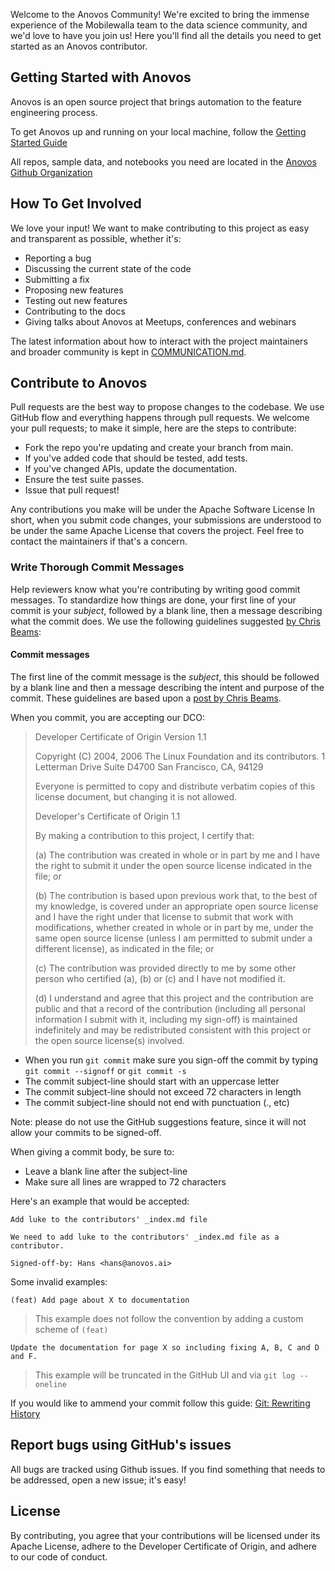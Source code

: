 Welcome to the Anovos Community! We're excited to bring the immense experience of the Mobilewalla team to the data
science community, and we'd love to have you join us! Here you'll find all the details you need to get started as an
Anovos contributor.

## Getting Started with Anovos

Anovos is an open source project that brings automation to the feature engineering process.

To get Anovos up and running on your local machine, follow
the [Getting Started Guide](https://docs.anovos.ai/gettingstarted)

All repos, sample data, and notebooks you need are located in
the  [Anovos Github Organization](https://github.com/anovos)

## How To Get Involved

We love your input! We want to make contributing to this project as easy and transparent as possible, whether it's:

- Reporting a bug
- Discussing the current state of the code
- Submitting a fix
- Proposing new features
- Testing out new features
- Contributing to the docs
- Giving talks about Anovos at Meetups, conferences and webinars

The latest information about how to interact with the project maintainers and broader community is kept
in [COMMUNICATION.md](https://github.com/anovos/communication.md).

## Contribute to Anovos

Pull requests are the best way to propose changes to the codebase. We use GitHub flow and everything happens through
pull requests. We welcome your pull requests; to make it simple, here are the steps to contribute:

- Fork the repo you're updating and create your branch from main.
- If you've added code that should be tested, add tests.
- If you've changed APIs, update the documentation.
- Ensure the test suite passes.
- Issue that pull request!

Any contributions you make will be under the Apache Software License In short, when you submit code changes, your
submissions are understood to be under the same Apache License that covers the project. Feel free to contact the
maintainers if that's a concern.

### Write Thorough Commit Messages

Help reviewers know what you're contributing by writing good commit messages. To standardize how things are done, your
first line of your commit is your _subject_, followed by a blank line, then a message describing what the commit does.
We use the following guidelines suggested [by Chris Beams](https://chris.beams.io/posts/git-commit/):

#### Commit messages

The first line of the commit message is the _subject_, this should be followed by a blank line and then a message
describing the intent and purpose of the commit. These guidelines are based upon
a [post by Chris Beams](https://chris.beams.io/posts/git-commit/).

When you commit, you are accepting our DCO:

> Developer Certificate of Origin
> Version 1.1
>
> Copyright (C) 2004, 2006 The Linux Foundation and its contributors.
> 1 Letterman Drive
> Suite D4700
> San Francisco, CA, 94129
>
> Everyone is permitted to copy and distribute verbatim copies of this
> license document, but changing it is not allowed.
>
> Developer's Certificate of Origin 1.1
>
> By making a contribution to this project, I certify that:
>
> (a) The contribution was created in whole or in part by me and I have the right to submit it under the open source license indicated in the file; or
>
> (b) The contribution is based upon previous work that, to the best of my knowledge, is covered under an appropriate open source license and I have the right under that license to submit that work with modifications, whether created in whole or in part by me, under the same open source license (unless I am permitted to submit under a different license), as indicated in the file; or
>
> (c) The contribution was provided directly to me by some other person who certified (a), (b) or (c) and I have not modified it.
>
> (d) I understand and agree that this project and the contribution are public and that a record of the contribution (including all personal information I submit with it, including my sign-off) is maintained indefinitely and may be redistributed consistent with this project or the open source license(s) involved.

- When you run `git commit` make sure you sign-off the commit by typing `git commit --signoff` or `git commit -s`
- The commit subject-line should start with an uppercase letter
- The commit subject-line should not exceed 72 characters in length
- The commit subject-line should not end with punctuation (., etc)

Note: please do not use the GitHub suggestions feature, since it will not allow your commits to be signed-off.

When giving a commit body, be sure to:

- Leave a blank line after the subject-line
- Make sure all lines are wrapped to 72 characters

Here's an example that would be accepted:

```
Add luke to the contributors' _index.md file

We need to add luke to the contributors' _index.md file as a contributor.

Signed-off-by: Hans <hans@anovos.ai>
```

Some invalid examples:

```
(feat) Add page about X to documentation
```

> This example does not follow the convention by adding a custom scheme of `(feat)`

```
Update the documentation for page X so including fixing A, B, C and D and F.
```

> This example will be truncated in the GitHub UI and via `git log --oneline`

If you would like to ammend your commit follow this
guide: [Git: Rewriting History](https://git-scm.com/book/en/v2/Git-Tools-Rewriting-History)

## Report bugs using GitHub's issues

All bugs are tracked using Github issues. If you find something that needs to be addressed, open a new issue; it's easy!

## License

By contributing, you agree that your contributions will be licensed under its Apache License, adhere to the Developer
Certificate of Origin, and adhere to our code of conduct.
